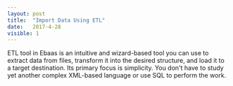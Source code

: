 ```yaml
---
layout: post
title:  "Import Data Using ETL"
date:   2017-4-28
visible: 1
---
```


<p class="intro"><span class="dropcap">E</span>TL tool in Ebaas is an intuitive and wizard-based tool you can use to extract data from files, transform it into the desired structure, and load it to a target destination. Its primary focus is simplicity. You don't have to study yet another complex XML-based language or use SQL to perform the work.
</p>
